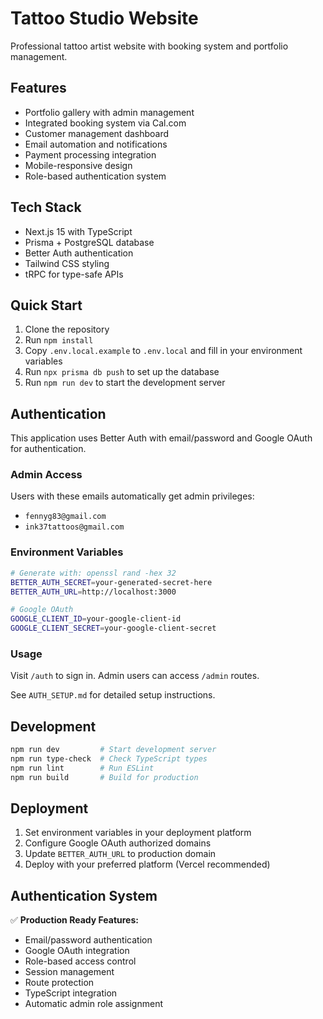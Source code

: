 # Tattoo Studio Website

Professional tattoo artist website with booking system and portfolio management.

## Features

- Portfolio gallery with admin management
- Integrated booking system via Cal.com
- Customer management dashboard
- Email automation and notifications
- Payment processing integration
- Mobile-responsive design
- Role-based authentication system

## Tech Stack

- Next.js 15 with TypeScript
- Prisma + PostgreSQL database
- Better Auth authentication
- Tailwind CSS styling
- tRPC for type-safe APIs

## Quick Start

1. Clone the repository
2. Run `npm install`
3. Copy `.env.local.example` to `.env.local` and fill in your environment variables
4. Run `npx prisma db push` to set up the database
5. Run `npm run dev` to start the development server

## Authentication

This application uses Better Auth with email/password and Google OAuth for authentication. 

### Admin Access
Users with these emails automatically get admin privileges:
- `fennyg83@gmail.com`
- `ink37tattoos@gmail.com`

### Environment Variables
```bash
# Generate with: openssl rand -hex 32
BETTER_AUTH_SECRET=your-generated-secret-here
BETTER_AUTH_URL=http://localhost:3000

# Google OAuth
GOOGLE_CLIENT_ID=your-google-client-id
GOOGLE_CLIENT_SECRET=your-google-client-secret
```

### Usage
Visit `/auth` to sign in. Admin users can access `/admin` routes.

See `AUTH_SETUP.md` for detailed setup instructions.

## Development

```bash
npm run dev         # Start development server
npm run type-check  # Check TypeScript types
npm run lint        # Run ESLint
npm run build       # Build for production
```

## Deployment

1. Set environment variables in your deployment platform
2. Configure Google OAuth authorized domains
3. Update `BETTER_AUTH_URL` to production domain
4. Deploy with your preferred platform (Vercel recommended)

## Authentication System

✅ **Production Ready Features:**
- Email/password authentication
- Google OAuth integration  
- Role-based access control
- Session management
- Route protection
- TypeScript integration
- Automatic admin role assignment
